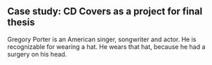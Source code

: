 ## Case study: CD Covers as a project for final thesis ##

Gregory Porter is an American singer, songwriter and actor. He is recognizable for wearing a hat. He wears that hat, because he had a surgery on his head.


